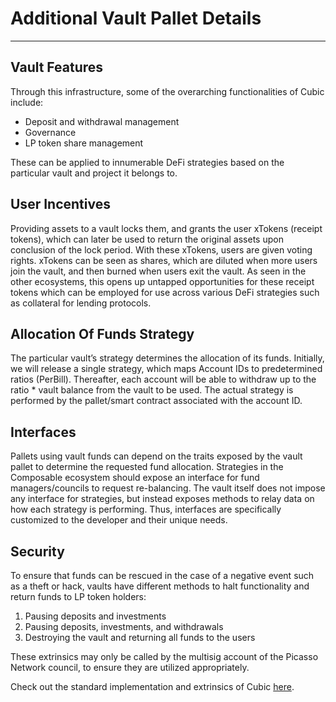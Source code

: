 # Additional Vault Pallet Details

---

## Vault Features

Through this infrastructure, some of the overarching functionalities of Cubic include:

* Deposit and withdrawal management
* Governance
* LP token share management

These can be applied to innumerable DeFi strategies based on the particular vault and project it belongs to.


## User Incentives

Providing assets to a vault locks them, and grants the user xTokens (receipt tokens), which can later be used to return the original assets upon conclusion of the lock period. With these xTokens, users are given voting rights. xTokens can be seen as shares, which are diluted when more users join the vault, and then burned when users exit the vault. As seen in the other ecosystems, this opens up untapped opportunities for these receipt tokens which can be employed for use across various DeFi strategies such as collateral for lending protocols.


## Allocation Of Funds Strategy

The particular vault’s strategy determines the allocation of its funds. Initially, we will release a single strategy, which maps Account IDs to predetermined ratios (PerBill). Thereafter, each account will be able to withdraw up to the ratio * vault balance from the vault to be used. The actual strategy is performed by the pallet/smart contract associated with the account ID.


## Interfaces

Pallets using vault funds can depend on the traits exposed by the vault pallet to determine the requested fund allocation. Strategies in the Composable ecosystem should expose an interface for fund managers/councils to request re-balancing. The vault itself does not impose any interface for strategies, but instead exposes methods to relay data on how each strategy is performing. Thus, interfaces are specifically customized to the developer and their unique needs.


## Security

To ensure that funds can be rescued in the case of a negative event such as a theft or hack, vaults have different methods to halt functionality and return funds to LP token holders:



1. Pausing deposits and investments
2. Pausing deposits, investments, and withdrawals
3. Destroying the vault and returning all funds to the users

These extrinsics may only be called by the multisig account of the Picasso Network council, to ensure they are utilized appropriately.


Check out the standard implementation and extrinsics of Cubic [here](https://dali.devnets.composablefinance.ninja/pallets/vault.html).
